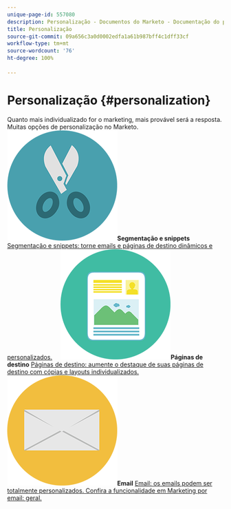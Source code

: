 ```yaml
---
unique-page-id: 557080
description: Personalização - Documentos do Marketo - Documentação do produto
title: Personalização
source-git-commit: 09a656c3a0d0002edfa1a61b987bff4c1dff33cf
workflow-type: tm+mt
source-wordcount: '76'
ht-degree: 100%

---
```



# Personalização {#personalization}

Quanto mais individualizado for o marketing, mais provável será a resposta. Muitas opções de personalização no Marketo.
**![Segmentação e snippets](assets/graphic-design-tools-18.png)Segmentação e snippets** [Segmentação e snippets: torne emails e páginas de destino dinâmicos e personalizados.](https://docs.marketo.com/display/DOCS/Segmentation+and+Snippets)     **![Páginas de destino](assets/office-artboard-80.png)Páginas de destino** [Páginas de destino: aumente o destaque de suas páginas de destino com cópias e layouts individualizados.](https://docs.marketo.com/display/DOCS/Personalizing+Landing+Pages)     **![Email](assets/office-27-1.png)Email** [Email: os emails podem ser totalmente personalizados. Confira a funcionalidade em Marketing por email: geral.](https://docs.marketo.com/display/DOCS/General)
